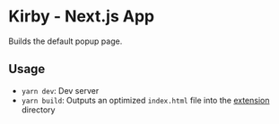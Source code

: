 # Kirby - Next.js App

Builds the default popup page.

## Usage

- `yarn dev`: Dev server
- `yarn build`: Outputs an optimized `index.html` file into the [extension](../extension/) directory

